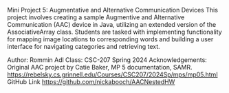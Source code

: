 Mini Project 5: Augmentative and Alternative Communication Devices
This project involves creating a sample Augmentive and Alternative Communication (AAC) device in Java, utilizing an extended version of the AssociativeArray class. Students are tasked with implementing functionality for mapping image locations to corresponding words and building a user interface for navigating categories and retrieving text.

Author: Rommin Adl
Class: CSC-207 Spring 2024
Acknowledgements: Original AAC project by Catie Baker, MP 5 documentation, SAMR. https://rebelsky.cs.grinnell.edu/Courses/CSC207/2024Sp/mps/mp05.html
GitHub Link
https://github.com/nickabooch/AACNestedHW
